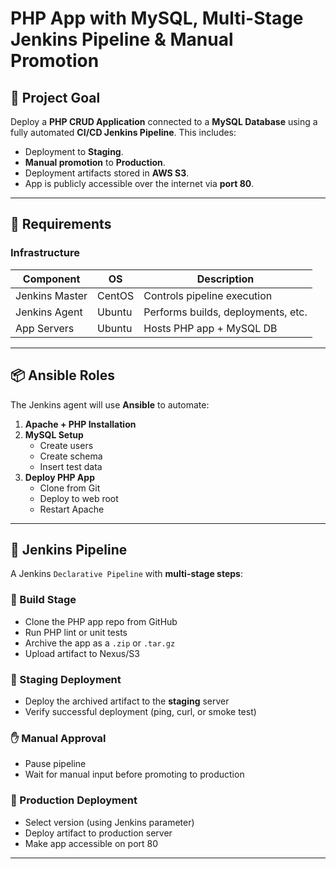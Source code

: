 # PHP App with MySQL, Multi-Stage Jenkins Pipeline & Manual Promotion

## 🎯 Project Goal

Deploy a **PHP CRUD Application** connected to a **MySQL Database** using a fully automated **CI/CD Jenkins Pipeline**. This includes:

- Deployment to **Staging**.
- **Manual promotion** to **Production**.
- Deployment artifacts stored in **AWS S3**.
- App is publicly accessible over the internet via **port 80**.

---

## 🧰 Requirements

### Infrastructure

| Component       | OS       | Description                          |
|----------------|----------|--------------------------------------|
| Jenkins Master | CentOS   | Controls pipeline execution          |
| Jenkins Agent  | Ubuntu   | Performs builds, deployments, etc.   |
| App Servers    | Ubuntu   | Hosts PHP app + MySQL DB             |

---

## 📦 Ansible Roles

The Jenkins agent will use **Ansible** to automate:

1. **Apache + PHP Installation**
2. **MySQL Setup**
   - Create users
   - Create schema
   - Insert test data
3. **Deploy PHP App**
   - Clone from Git
   - Deploy to web root
   - Restart Apache

---

## 🎯 Jenkins Pipeline

A Jenkins `Declarative Pipeline` with **multi-stage steps**:

### 🔨 Build Stage
- Clone the PHP app repo from GitHub
- Run PHP lint or unit tests
- Archive the app as a `.zip` or `.tar.gz`
- Upload artifact to Nexus/S3

### 🚀 Staging Deployment
- Deploy the archived artifact to the **staging** server
- Verify successful deployment (ping, curl, or smoke test)

### ✋ Manual Approval
- Pause pipeline
- Wait for manual input before promoting to production

### 🔁 Production Deployment
- Select version (using Jenkins parameter)
- Deploy artifact to production server
- Make app accessible on port 80

---

